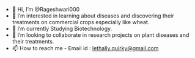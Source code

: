 - 👋 Hi, I’m @Rageshwari000
- 👀 I’m interested in learning about diseases and discovering their treatments on commercial crops especially like wheat. 
- 🌱 I’m currently Studying Biotechnology.
- 💞️ I’m looking to collaborate in research projects on plant diseases and their treatments.
- 📫 How to reach me - Email id : lethally.quirky@gmail.com

<!---
Rageshwari000/Rageshwari000 is a ✨ special ✨ repository because its `README.md` (this file) appears on your GitHub profile.
You can click the Preview link to take a look at your changes.
--->

